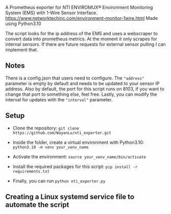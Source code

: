 A Prometheus exporter for NTI ENVIROMUX® Environment Monitoring System (EMS) with 1-Wire Sensor Interface.  https://www.networktechinc.com/environment-monitor-1wire.html
Made using Python3.10

The script looks for the ip address of the EMS and uses a webscraper to convert data into prometheus metrics. At the moment it only scrapes for internal sensors. 
If there are future requests for external sensor pulling I can implement that.

## Notes
There is a config.json that users need to configure. The ` "address" ` parameter is empty by default and needs to be updated to your sensor IP address. Also by default,
the port for this script runs on 8103, if you want to change that port to something else, feel free. Lastly, you can modify the interval for updates with the `"interval"` parameter.

## Setup
- Clone the repository: `git clone https://github.com/WayanLu/nti_exporter.git`

- Inside the folder, create a virtual environment with Python3.10: `python3.10 -m venv your_venv_name`

- Activate the environment: `source your_venv_name/bin/activate`

- Install the required packages for this script: `pip install -r requirements.txt`

- Finally, you can run `python nti_exporter.py`

## Creating a Linux systemd service file to automate the script
